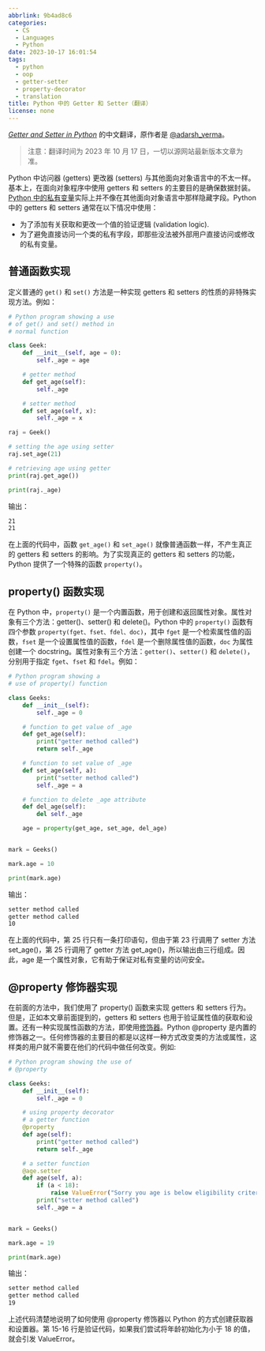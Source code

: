 ```yaml
---
abbrlink: 9b4ad8c6
categories:
  - CS
  - Languages
  - Python
date: 2023-10-17 16:01:54
tags:
  - python
  - oop
  - getter-setter
  - property-decorator
  - translation
title: Python 中的 Getter 和 Setter（翻译）
license: none
---
```


_[Getter and Setter in Python](https://www.geeksforgeeks.org/getter-and-setter-in-python/)_ 的中文翻译，原作者是 [@adarsh_verma](https://www.geeksforgeeks.org/user/Adarsh_Verma/)。

<!--more-->

> 注意：翻译时间为 2023 年 10 月 17 日，一切以源网站最新版本文章为准。

Python 中访问器 (getters) 更改器 (setters) 与其他面向对象语言中的不太一样。基本上，在面向对象程序中使用 getters 和 setters 的主要目的是确保数据封装。[Python 中的私有变量](https://www.geeksforgeeks.org/private-variables-python/)实际上并不像在其他面向对象语言中那样隐藏字段。Python 中的 getters 和 setters 通常在以下情况中使用：

- 为了添加有关获取和更改一个值的验证逻辑 (validation logic).
- 为了避免直接访问一个类的私有字段，即那些没法被外部用户直接访问或修改的私有变量。

## 普通函数实现

定义普通的 `get()` 和 `set()` 方法是一种实现 getters 和 setters 的性质的非特殊实现方法。例如：

```python
# Python program showing a use
# of get() and set() method in
# normal function

class Geek:
    def __init__(self, age = 0):
        self._age = age

    # getter method
    def get_age(self):
        self._age

    # setter method
    def set_age(self, x):
        self._age = x

raj = Geek()

# setting the age using setter
raj.set_age(21)

# retrieving age using getter
print(raj.get_age())

print(raj._age)
```

输出：

```txt
21
21
```

在上面的代码中，函数 `get_age()` 和 `set_age()` 就像普通函数一样，不产生真正的 getters 和 setters 的影响。为了实现真正的 getters 和 setters 的功能，Python 提供了一个特殊的函数 `property()`。

## property() 函数实现

在 Python 中，`property()` 是一个内置函数，用于创建和返回属性对象。属性对象有三个方法：getter()、setter() 和 delete()。Python 中的 `property()` 函数有四个参数 `property(fget、fset、fdel、doc)`，其中 `fget` 是一个检索属性值的函数，`fset` 是一个设置属性值的函数，`fdel` 是一个删除属性值的函数，`doc` 为属性创建一个 docstring。属性对象有三个方法：`getter()`、`setter()` 和 `delete()`，分别用于指定 `fget`、`fset` 和 `fdel`。例如：

```python
# Python program showing a
# use of property() function

class Geeks:
    def __init__(self):
        self._age = 0

    # function to get value of _age
    def get_age(self):
        print("getter method called")
        return self._age

    # function to set value of _age
    def set_age(self, a):
        print("setter method called")
        self._age = a

    # function to delete _age attribute
    def del_age(self):
        del self._age

    age = property(get_age, set_age, del_age)


mark = Geeks()

mark.age = 10

print(mark.age)
```

输出：

```txt
setter method called
getter method called
10
```

在上面的代码中，第 25 行只有一条打印语句，但由于第 23 行调用了 setter 方法 set_age()，第 25 行调用了 getter 方法 get_age()，所以输出由三行组成。因此，age 是一个属性对象，它有助于保证对私有变量的访问安全。

## @property 修饰器实现

在前面的方法中，我们使用了 property() 函数来实现 getters 和 setters 行为。但是，正如本文章前面提到的，getters 和 setters 也用于验证属性值的获取和设置。还有一种实现属性函数的方法，即使用[修饰器](https://www.geeksforgeeks.org/decorators-in-python/)。Python @property 是内置的修饰器之一。任何修饰器的主要目的都是以这样一种方式改变类的方法或属性，这样类的用户就不需要在他们的代码中做任何改变。例如:

```python
# Python program showing the use of
# @property

class Geeks:
    def __init__(self):
        self._age = 0

    # using property decorator
    # a getter function
    @property
    def age(self):
        print("getter method called")
        return self._age

    # a setter function
    @age.setter
    def age(self, a):
        if (a < 18):
            raise ValueError("Sorry you age is below eligibility criteria")
        print("setter method called")
        self._age = a


mark = Geeks()

mark.age = 19

print(mark.age)
```

输出：

```txt
setter method called
getter method called
19
```

上述代码清楚地说明了如何使用 @property 修饰器以 Python 的方式创建获取器和设置器。第 15-16 行是验证代码，如果我们尝试将年龄初始化为小于 18 的值，就会引发 ValueError。
